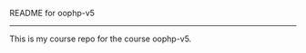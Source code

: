 README for oophp-v5
**********************************

This is my course repo for the course oophp-v5.
